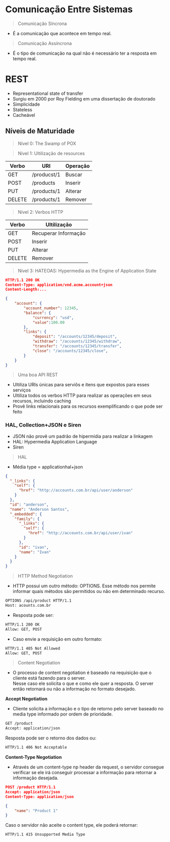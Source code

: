 # Comunicação Entre Sistemas

> Comunicação Síncrona

- É a comunicação que acontece em tempo real.

> Comunicação Assíncrona

- É o tipo de comunicação na qual não é necessário ter a resposta em tempo real.

# REST

- Representational state of transfer
- Surgiu em 2000 por Roy Fielding em uma dissertação de doutorado
- Simplicidade
- Stateless
- Cacheável

## Níveis de Maturidade

> Nível 0: The Swamp of POX

> Nível 1: Ultilização de resources

| Verbo  | URI         | Operação |
| ------ | ----------- | -------- |
| GET    | /producst/1 | Buscar   |
| POST   | /products   | Inserir  |
| PUT    | /products/1 | Alterar  |
| DELETE | /products/1 | Remover  |

> Nível 2: Verbos HTTP

| Verbo  | Ultilização          |
| ------ | -------------------- |
| GET    | Recuperar Informação |
| POST   | Inserir              |
| PUT    | Alterar              |
| DELETE | Remover              |

> Nível 3: HATEOAS: Hypermedia as the Engine of Application State

```json
HTTP/1.1 200 OK
Content-Type: application/vnd.acme.account+json
Content-Length:...

{
    "account": {
        "account_number": 12345,
        "balance": {
            "currency": "usd",
            "value":100.00
        },
        "links": {
            "deposit": "/accounts/12345/deposit",
            "withdraw": "/accounts/12345/withdraw",
            "transfer": "/accounts/12345/transfer",
            "close": "/accounts/12345/close",
        }
    }
}
```

> Uma boa API REST

- Ultiliza URIs únicas para serviõs e itens que expostos para esses serviços
- Ultiliza todos os verbos HTTP para realizar as operações em seus recursos, incluindo caching
- Provê links relacionais para os recursos exemplificando o que pode ser feito

### HAL, Collection+JSON e Siren

- JSON não provê um padrão de hipermídia para realizar a linkagem
- HAL: Hypermedia Application Language
- Siren

> HAL

- Média type = applicationhal+json

```json
{
  "_links": {
    "self": {
      "href": "http://accounts.com.br/api/user/anderson"
    }
  },
  "id": "anderson",
  "name": "Anderson Santos",
  "_embedded": {
    "family": {
      "_links": {
        "self": {
          "href": "http://accounts.com.br/api/user/ivan"
        }
      },
      "id": "ivan",
      "name": "Ivan"
    }
  }
}
```

> HTTP Method Negotiation

- HTTP possui um outro método: OPTIONS. Esse método nos permite informar quais métodos são
  permitidos ou não em determinado recurso.

```bash
OPTIONS /api/product HTTP/1.1
Host: acounts.com.br
```

- Resposta pode ser:

```bash
HTTP/1.1 200 OK
Allow: GET, POST
```

- Caso envie a requisição em outro formato:

```bash
HTTP/1.1 405 Not Allowed
Allow: GET, POST
```

> Content Negotiation

- O processo de content negotiation é baseado na requisição que o cliente está fazendo para o server.  
  Nesse caso ele solicita o que e como ele quer a resposta. O server então retornará ou não a informação no formato desejado.

**Accept Negotiation**

- Cliente solicita a informação e o tipo de retorno pelo server baseado no media type informado por ordem de prioridade.

```bash
GET /product
Accept: application/json
```

Resposta pode ser o retorno dos dados ou:

```bash
HTTP/1.1 406 Not Acceptable
```

**Content-Type Negotiation**

- Através de um content-type np header da request, o servidor consegue verificar se ele irá conseguir processar
  a informação para retornar a informação desejada.

```json
POST /product HTTP/1.1
Accept: application/json
Content-Type: application/json

{
    "name": "Product 1"
}
```

Caso o servidor não aceite o content type, ele poderá retornar:

```bash
HTTP/1.1 415 Unsupported Media Type
```
